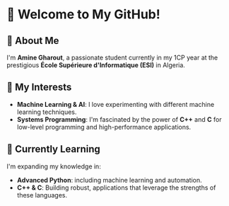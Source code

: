 # 👋 Welcome to My GitHub!

## 🚀 About Me
I'm **Amine Gharout**, a passionate student currently in my 1CP year at the prestigious **École Supérieure d'Informatique (ESI)** in Algeria.

## 🔭 My Interests
- **Machine Learning & AI**: I love experimenting with different machine learning techniques.
- **Systems Programming**: I'm fascinated by the power of **C++** and **C** for low-level programming and high-performance applications.

## 🌱 Currently Learning
I'm expanding my knowledge in:
- **Advanced Python**:  including machine learning and automation.
- **C++ & C**: Building robust, applications that leverage the strengths of these languages.


